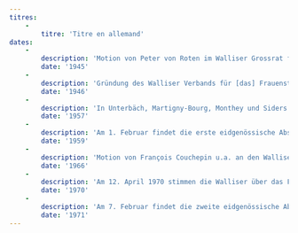 ```yaml
---
titres:
    -
        titre: 'Titre en allemand'
dates:
    -
        description: 'Motion von Peter von Roten im Walliser Grossrat für die Einführung des Frauenstimmrechts auf kantonaler Ebene. Motion abgelehnt.'
        date: '1945'
    -
        description: 'Gründung des Walliser Verbands für [das] Frauenstimmrecht mit Renée de Sépibus als Präsidentin bis ins Jahr 1969. Hermann Pellegrini wird ihr Nachfolger.'
        date: '1946'
    -
        description: 'In Unterbäch, Martigny-Bourg, Monthey und Siders beteiligen sich die Frauen am Urnengang über die Ausdehnung der Zivilschutzpflicht auf Frauen. Sie sind von dieser Abstimmung sogar direkt betroffen, denn wenn dieses Votum angenommen wird, würde im Kriegsfall der Dienst der Frauen für die Gebäudeüberwachung zur Pflicht. In Unterbäch stammt die Idee von Peter von Roten.'
        date: '1957'
    -
        description: 'Am 1. Februar findet die erste eidgenössische Abstimmung zur Frage des Frauenstimmrechts statt. Die Vorlage wird vom Volk - oder besser gesagt von den Männern - mit 66,9 % abgelehnt. Die Wahlbeteiligung liegt bei 66,7 %. Fast 70 % der Walliser legen ein Nein in die Urne.'
        date: '1959'
    -
        description: 'Motion von François Couchepin u.a. an den Walliser Grossen Rat für die Einführung des Frauenstimmrechts auf kantonaler Ebene. Antrag im Februar 1967 angenommen. Dies führt 1970 zu einer kantonalen Abstimmung zur Frage des Frauenstimmrechts.'
        date: '1966'
    -
        description: 'Am 12. April 1970 stimmen die Walliser über das Frauenstimmrecht ab. Die Vorlage wird mit der höchsten jemals erreichten Mehrheit von 72,6 % angenommen. Das Wallis ist damit der 6. Kanton, der den Frauen das aktive und passive Wahlrecht gewährt.'
        date: '1970'
    -
        description: 'Am 7. Februar findet die zweite eidgenössische Abstimmung zur Frage des Frauenstimmrechts statt. Die Vorlage wird vom Schweizer Volk mit 65,7% angenommen, bei einer Wahlbeteiligung von fast 56%. Das Wallis stimmt der Einführung des Frauenstimmrechts auf Bundesebene mit fast 80% zu.'
        date: '1971'
---
```


